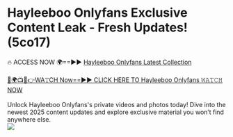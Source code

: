 # Hayleeboo Onlyfans Exclusive Content Leak - Fresh Updates! (5co17)

🔥 ACCESS NOW 🌍==►► <a href="https://tinyurl.com/kvy9nzfs" rel="nofollow">Hayleeboo Onlyfans Latest Collection</a>
<br><br>
[🔴🌍📺📱👉WA𝚃CH Now==►► CLICK HERE TO Hayleeboo Onlyfans 𝚆𝙰𝚃𝙲𝙷 NOW](https://tinyurl.com/kvy9nzfs)
<br><br>
Unlock Hayleeboo Onlyfans's private videos and photos today! Dive into the newest 2025 content updates and explore exclusive material you won’t find anywhere else.
<br>
<a href="https://tinyurl.com/kvy9nzfs" rel="nofollow" data-target="animated-image.originalLink"><img src="https://camo.githubusercontent.com/8a4f000d20f83aca3bf7ec5f350d767afa0574a8a352519fd8cfa583a6f93a33/68747470733a2f2f692e696d6775722e636f6d2f644a486b345a712e676966" data-canonical-src="https://i.imgur.com/dJHk4Zq.gif" style="max-width: 100%; display: inline-block;" data-target="animated-image.originalImage"></a>
<br>
